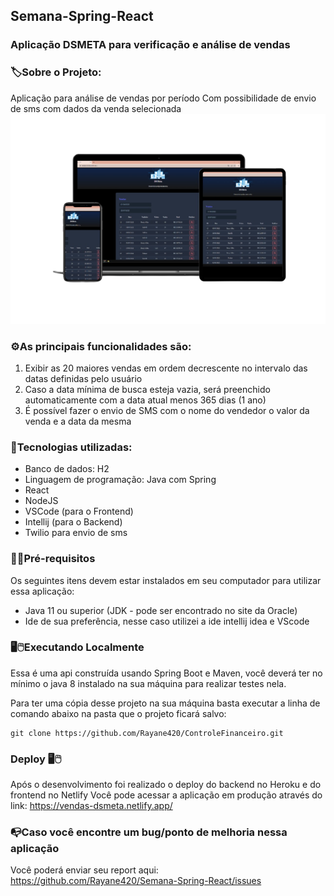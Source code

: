 ## Semana-Spring-React
### Aplicação DSMETA para verificação e análise de vendas

### 🏷️Sobre o Projeto:

Aplicação para análise de vendas por período Com possibilidade de envio de sms com dados da venda selecionada
![imagem de vários dispositivos usando a aplicação](https://github.com/Rayane420/Semana-Spring-React/blob/main/telas.png)

### ⚙️As principais funcionalidades são:

1. Exibir as 20 maiores vendas em ordem decrescente no intervalo das datas definidas pelo usuário
2. Caso a data mínima de busca esteja vazia, será preenchido automaticamente com a data atual menos 365 dias (1 ano)
3. É possível fazer o envio de SMS com o nome do vendedor o valor da venda e a data da mesma

### 🚀Tecnologias utilizadas:

- Banco de dados:  H2 <br>
- Linguagem de programação: Java com Spring
- React 
- NodeJS
- VSCode (para o Frontend)
- Intellij (para o Backend)
- Twilio para envio de sms


### 🚨🔧Pré-requisitos 
Os seguintes itens devem estar instalados em seu computador para utilizar essa aplicação:
- Java 11 ou superior (JDK - pode ser encontrado no site da Oracle)
- Ide de sua preferência, nesse caso utilizei a ide intellij idea e VScode

### 🖥️🖱️Executando Localmente
Essa é uma api construída usando Spring Boot e Maven, você deverá ter no mínimo o java 8 instalado na sua máquina para realizar testes nela.

Para ter uma cópia desse projeto na sua máquina basta executar a linha de comando abaixo na pasta que o projeto ficará salvo:

```
git clone https://github.com/Rayane420/ControleFinanceiro.git
```
### Deploy 🖥️🖱️
Após o desenvolvimento foi realizado o deploy do backend no Heroku e do frontend no Netlify
Você pode acessar a aplicação em produção através do link: https://vendas-dsmeta.netlify.app/

### 📭Caso você encontre um bug/ponto de melhoria nessa aplicação

Você poderá enviar seu report aqui: https://github.com/Rayane420/Semana-Spring-React/issues 
